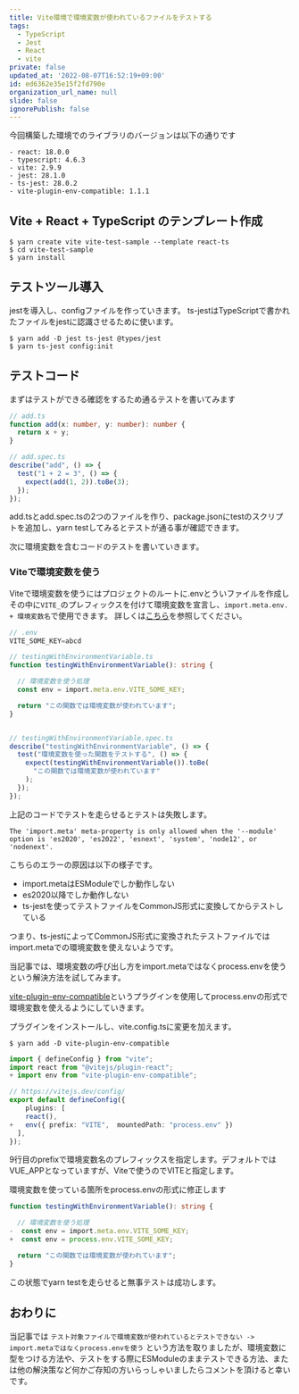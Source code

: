 ```yaml
---
title: Vite環境で環境変数が使われているファイルをテストする
tags:
  - TypeScript
  - Jest
  - React
  - vite
private: false
updated_at: '2022-08-07T16:52:19+09:00'
id: ed6362e35e15f2fd790e
organization_url_name: null
slide: false
ignorePublish: false
---
```

今回構築した環境でのライブラリのバージョンは以下の通りです
```
- react: 18.0.0
- typescript: 4.6.3
- vite: 2.9.9
- jest: 28.1.0
- ts-jest: 28.0.2
- vite-plugin-env-compatible: 1.1.1
```

## Vite + React + TypeScript のテンプレート作成

```
$ yarn create vite vite-test-sample --template react-ts
$ cd vite-test-sample
$ yarn install
```


## テストツール導入

jestを導入し、configファイルを作っていきます。
ts-jestはTypeScriptで書かれたファイルをjestに認識させるために使います。

```
$ yarn add -D jest ts-jest @types/jest
$ yarn ts-jest config:init
```

## テストコード

まずはテストができる確認をするため通るテストを書いてみます

``` ts
// add.ts
function add(x: number, y: number): number {
  return x + y;
}

// add.spec.ts
describe("add", () => {
  test("1 + 2 = 3", () => {
    expect(add(1, 2)).toBe(3);
  });
});
```

add.tsとadd.spec.tsの2つのファイルを作り、package.jsonにtestのスクリプトを追加し、yarn testしてみるとテストが通る事が確認できます。

次に環境変数を含むコードのテストを書いていきます。

### Viteで環境変数を使う

Viteで環境変数を使うにはプロジェクトのルートに.envとういファイルを作成しその中に`VITE_`のプレフィックスを付けて環境変数を宣言し、`import.meta.env. + 環境変数名`で使用できます。
詳しくは[こちら](https://ja.vitejs.dev/guide/env-and-mode.html)を参照してください。

``` ts
// .env
VITE_SOME_KEY=abcd

// testingWithEnvironmentVariable.ts
function testingWithEnvironmentVariable(): string {

  // 環境変数を使う処理
  const env = import.meta.env.VITE_SOME_KEY;

  return "この関数では環境変数が使われています";
}


// testingWithEnvironmentVariable.spec.ts
describe("testingWithEnvironmentVariable", () => {
  test("環境変数を使った関数をテストする", () => {
    expect(testingWithEnvironmentVariable()).toBe(
      "この関数では環境変数が使われています"
    );
  });
});

```

上記のコードでテストを走らせるとテストは失敗します。

``` エラーログ
The 'import.meta' meta-property is only allowed when the '--module' option is 'es2020', 'es2022', 'esnext', 'system', 'node12', or 'nodenext'.
```

こちらのエラーの原因は以下の様子です。
- import.metaはESModuleでしか動作しない
- es2020以降でしか動作しない
- ts-jestを使ってテストファイルをCommonJS形式に変換してからテストしている

つまり、ts-jestによってCommonJS形式に変換されたテストファイルではimport.metaでの環境変数を使えないようです。

当記事では、環境変数の呼び出し方をimport.metaではなくprocess.envを使うという解決方法を試してみます。

[vite-plugin-env-compatible](https://github.com/IndexXuan/vite-plugin-env-compatible)というプラグインを使用してprocess.envの形式で環境変数を使えるようにしていきます。

プラグインをインストールし、vite.config.tsに変更を加えます。
```
$ yarn add -D vite-plugin-env-compatible
```

```vite.config.ts
import { defineConfig } from "vite";
import react from "@vitejs/plugin-react";
+ import env from "vite-plugin-env-compatible";

// https://vitejs.dev/config/
export default defineConfig({
    plugins: [
    react(),
+   env({ prefix: "VITE",  mountedPath: "process.env" }) 
  ],
});
```

9行目のprefixで環境変数名のプレフィックスを指定します。デフォルトではVUE_APPとなっていますが、Viteで使うのでVITEと指定します。

環境変数を使っている箇所をprocess.envの形式に修正します

```testingWithEnvironmentVariable.ts
function testingWithEnvironmentVariable(): string {

  // 環境変数を使う処理
-  const env = import.meta.env.VITE_SOME_KEY;
+  const env = process.env.VITE_SOME_KEY;

  return "この関数では環境変数が使われています";
}
```

この状態でyarn testを走らせると無事テストは成功します。

## おわりに

当記事では `テスト対象ファイルで環境変数が使われているとテストできない -> import.metaではなくprocess.envを使う` という方法を取りましたが、環境変数に型をつける方法や、テストをする際にESModuleのままテストできる方法、または他の解決策など何かご存知の方いらっしゃいましたらコメントを頂けると幸いです。
